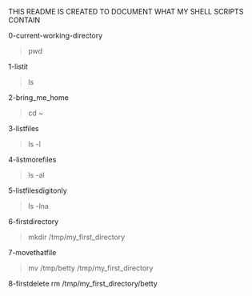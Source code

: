 THIS README IS CREATED TO DOCUMENT WHAT MY SHELL SCRIPTS CONTAIN

0-current-working-directory
>pwd

1-listit
>ls

2-bring_me_home
>cd ~

3-listfiles
>ls -l

4-listmorefiles
>ls -al

5-listfilesdigitonly
>ls -lna

6-firstdirectory
>mkdir /tmp/my_first_directory 

7-movethatfile
>mv /tmp/betty /tmp/my_first_directory

8-firstdelete
rm /tmp/my_first_directory/betty

